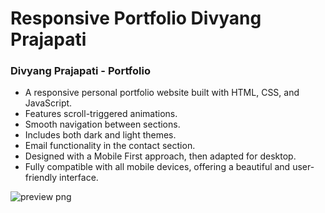 # Responsive Portfolio Divyang Prajapati
### Divyang Prajapati - Portfolio

- A responsive personal portfolio website built with HTML, CSS, and JavaScript.
- Features scroll-triggered animations.
- Smooth navigation between sections.
- Includes both dark and light themes.
- Email functionality in the contact section.
- Designed with a Mobile First approach, then adapted for desktop.
- Fully compatible with all mobile devices, offering a beautiful and user-friendly interface.

![preview png](https://github.com/user-attachments/assets/6120d71a-4f6d-466a-bbbd-b53a97b77d09)
